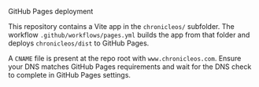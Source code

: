 GitHub Pages deployment

This repository contains a Vite app in the `chronicleos/` subfolder. The workflow `.github/workflows/pages.yml` builds the app from that folder and deploys `chronicleos/dist` to GitHub Pages.

A `CNAME` file is present at the repo root with `www.chronicleos.com`. Ensure your DNS matches GitHub Pages requirements and wait for the DNS check to complete in GitHub Pages settings.
